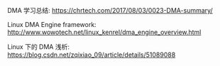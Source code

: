 DMA 学习总结: https://chrtech.com/2017/08/03/0023-DMA-summary/

Linux DMA Engine framework: http://www.wowotech.net/linux_kenrel/dma_engine_overview.html


Linux 下的 DMA 浅析: https://blog.csdn.net/zqixiao_09/article/details/51089088


